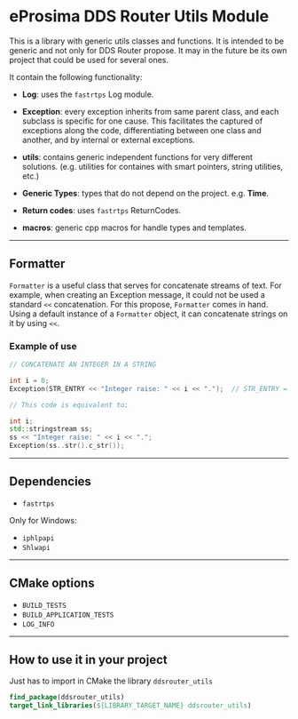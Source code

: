 # eProsima DDS Router Utils Module

This is a library with generic utils classes and functions.
It is intended to be generic and not only for DDS Router propose.
It may in the future be its own project that could be used for several ones.

It contain the following functionality:

* **Log**: uses the `fastrtps` Log module.

* **Exception**: every exception inherits from same parent class, and each subclass is specific for one cause.
  This facilitates the captured of exceptions along the code, differentiating between one class and another, and
  by internal or external exceptions.

* **utils**: contains generic independent functions for very different solutions.
  (e.g. utilities for containes with smart pointers, string utilities, etc.)

* **Generic Types**: types that do not depend on the project. e.g. **Time**.

* **Return codes**: uses `fastrtps` ReturnCodes.

* **macros**: generic cpp macros for handle types and templates.

---

## Formatter

`Formatter` is a useful class that serves for concatenate streams of text.
For example, when creating an Exception message, it could not be used a standard `<<` concatenation.
For this propose, `Formatter` comes in hand.
Using a default instance of a `Formatter` object, it can concatenate strings on it by using `<<`.

### Example of use

```cpp
// CONCATENATE AN INTEGER IN A STRING

int i = 0;
Exception(STR_ENTRY << "Integer raise: " << i << ".");  // STR_ENTRY = Formatter()

// This code is equivalent to:

int i;
std::stringstream ss;
ss << "Integer raise: " << i << ".";
Exception(ss..str().c_str());
```

---

## Dependencies

* `fastrtps`

Only for Windows:

* `iphlpapi`
* `Shlwapi`

---

## CMake options

* `BUILD_TESTS`
* `BUILD_APPLICATION_TESTS`
* `LOG_INFO`

---

## How to use it in your project

Just has to import in CMake the library `ddsrouter_utils`

```cmake
find_package(ddsrouter_utils)
target_link_libraries(${LIBRARY_TARGET_NAME} ddsrouter_utils)
```
